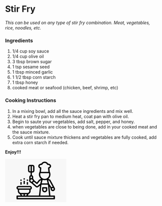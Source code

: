 # Stir Fry

*This can be used on any type of stir fry combination. Meat, vegetables, rice, noodles, etc.*

### Ingredients

1. 1/4 cup soy sauce
2. 1/4 cup olive oil
3. 3 tbsp brown sugar
4. 1 tsp sesame seed
5. 1 tbsp minced garlic
6. 1 1/2 tbsp corn starch
7. 1 tbsp honey
8. cooked meat or seafood (chicken, beef, shrimp, etc)

### Cooking Instructions

1. In a mixing bowl, add all the sauce ingredients and mix well.
2. Heat a stir fry pan to medium heat, coat pan with olive oil.
3. Begin to saute your vegetables, add salt, pepper, and honey.
4. when vegetables are close to being done, add in your cooked meat and the sauce mixture.
5. Cook until sauce mixture thickens and vegetables are fully cooked, add extra corn starch if needed.

**Enjoy!!!**

<img src="https://github.com/jddemcher/TallGuyCooking/blob/master/iconfile.png" width="200">
